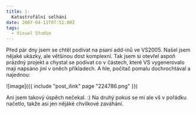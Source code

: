 ```yaml
---
title: |-
  Katastrofální selhání
date: 2007-04-11T07:51:00Z
tags:
  - Visual Studio
---
```

Před pár dny jsem se chtěl podívat na psaní add-inů ve VS2005. Našel jsem nějaké ukázky, ale většinou dost komplexní. Tak jsem si otevřel aspoň prázdný projekt a chystal se podívat co v částech, které VS vygenerovalo mají napsáno jiní v oněch příkladech. A hle, počítač pomalu dochrochtával a najednou:

![image]({{ include "post_ilink" page "224786.png" }})

Ani jsem takový úspěch nečekal. :) Na druhý pokus se mi ale vš v pořádku načetlo, takže asi jen nějáké chvilkové zaváhání.